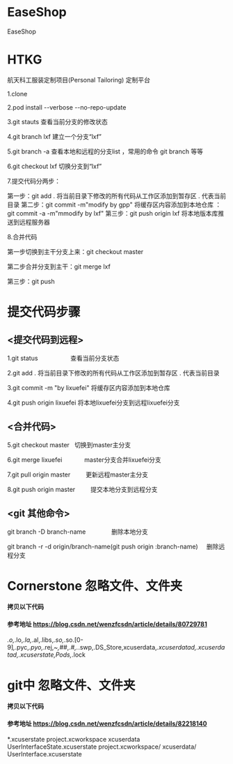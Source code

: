 # EaseShop
EaseShop
# HTKG
航天科工服装定制项目(Personal Tailoring)   定制平台


1.clone

2.pod install --verbose --no-repo-update

3.git stauts          查看当前分支的修改状态

4.git branch lxf      建立一个分支“lxf”

5.git branch -a       查看本地和远程的分支list    ，常用的命令 git branch 等等

6.git checkout lxf    切换分支到“lxf”  

7.提交代码分两步：

第一步：git add .                       将当前目录下修改的所有代码从工作区添加到暂存区 . 代表当前目录
第二步：git commit -m"modify by gpp"    将缓存区内容添加到本地仓库
     ：git commit -a -m"mmodify by lxf"
第三步：git push origin lxf             将本地版本库推送到远程服务器
    
8.合并代码   

第一步切换到主干分支上来：git checkout master

第二步合并分支到主干：git merge lxf

第三步：git push 






# 提交代码步骤

## <提交代码到远程>

1.git status                    查看当前分支状态

2.git add .                     将当前目录下修改的所有代码从工作区添加到暂存区 . 代表当前目录

3.git commit -m "by lixuefei"   将缓存区内容添加到本地仓库

4.git push origin lixuefei      将本地lixuefei分支到远程lixuefei分支



## <合并代码>

5.git checkout master            切换到master主分支

6.git merge lixuefei             master分支合并lixuefei分支

7.git pull origin master         更新远程master主分支

8.git push origin master         提交本地分支到远程分支


## <git 其他命令>
git branch -D branch-name               删除本地分支

git branch -r -d origin/branch-name(git push origin :branch-name)     删除远程分支


##
# Cornerstone 忽略文件、文件夹
#### 拷贝以下代码  
#### 参考地址  https://blog.csdn.net/wenzfcsdn/article/details/80729781
*.o,*.lo,*.la,*.al,.libs,*.so,*.so.[0-9]*,*.pyc,*.pyo,*.rej,*~,#*#,.#*,.*.swp,.DS_Store,xcuserdata,*.xcuserdatad,.xcuserdatad,.xcuserstate,Pods,*.lock

# git中 忽略文件、文件夹
#### 拷贝以下代码  
#### 参考地址  https://blog.csdn.net/wenzfcsdn/article/details/82218140
*.xcuserstate
project.xcworkspace
xcuserdata
UserInterfaceState.xcuserstate
project.xcworkspace/
xcuserdata/
UserInterface.xcuserstate 


